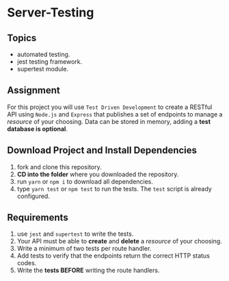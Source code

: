 # Server-Testing

## Topics

- automated testing.
- jest testing framework.
- supertest module.

## Assignment

For this project you will use `Test Driven Development` to create a RESTful API using `Node.js` and `Express` that publishes a set of endpoints to manage a _resource_ of your choosing. Data can be stored in memory, adding a **test database is optional**.

## Download Project and Install Dependencies

1.  fork and clone this repository.
2.  **CD into the folder** where you downloaded the repository.
3.  run `yarn` or `npm i` to download all dependencies.
4.  type `yarn test` or `npm test` to run the tests. The `test` script is already configured.

## Requirements

1.  use `jest` and `supertest` to write the tests.
2.  Your API must be able to **create** and **delete** a _resource_ of your choosing.
3.  Write a minimum of two tests per route handler.
4.  Add tests to verify that the endpoints return the correct HTTP status codes.
5.  Write the **tests BEFORE** writing the route handlers.